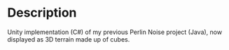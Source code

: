 # Description
Unity implementation (C#) of my previous Perlin Noise project (Java), now displayed as 3D terrain made up of cubes. 
